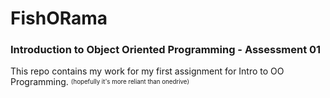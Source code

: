 # FishORama
### Introduction to Object Oriented Programming - Assessment 01
This repo contains my work for my first assignment for Intro to OO Programming. <sup> <sub> (hopefully it's more reliant than onedrive)
